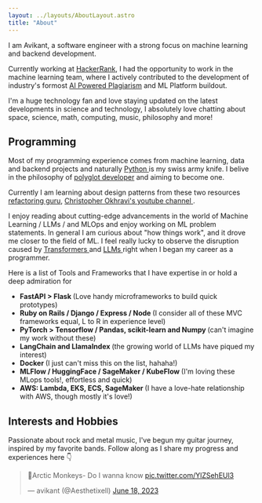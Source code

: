```yaml
---
layout: ../layouts/AboutLayout.astro
title: "About"
---
```


I am Avikant, a software engineer with a strong focus on machine learning and backend development.

Currently working at <a href="https://www.hackerrank.com">HackerRank</a>, I had the opportunity to work in the machine learning team, where I actively contributed to the development of industry's formost <a href="https://www.hackerrank.com/features/plagiarism-detection/">AI Powered Plagiarism</a> and ML Platform buildout.

I'm a huge technology fan and love staying updated on the latest developments in science and technology, I absolutely love chatting about space, science, math, computing, music, philosophy and more!

## Programming

Most of my programming experience comes from machine learning, data and backend projects and naturally <a href="https://www.python.org/"> Python </a> is my swiss army knife.
I belive in the philosophy of <a href="https://www.thepolyglotdeveloper.com/">polyglot developer</a> and aiming to become one.

Currently I am learning about design patterns from these two resources <a href="https://refactoring.guru/"> refactoring guru</a>, <a href="https://www.youtube.com/watch?v=v9ejT8FO-7I&list=PLrhzvIcii6GNjpARdnO4ueTUAVR9eMBpc"> Christopher Okhravi's youtube channel </a>.

I enjoy reading about cutting-edge advancements in the world of Machine Learning / LLMs / and MLOps and enjoy working on ML problem statements. In general I am curious about "how things work", and it drove me closer to the field of ML. I feel really lucky to observe the disruption caused by <a href="https://en.wikipedia.org/wiki/Transformer_(machine_learning_model)"> Transformers </a> and <a href="https://en.wikipedia.org/wiki/Large_language_model"> LLMs </a> right when I began my career as a programmer.

Here is a list of Tools and Frameworks that I have expertise in or hold a deep admiration for

- <b>FastAPI > Flask </b> (Love handy microframeworks to build quick prototypes)
- <b>Ruby on Rails / Django / Express / Node </b>(I consider all of these MVC frameworks equal, L to R in experience level)
- <b>PyTorch > Tensorflow / Pandas, scikit-learn and Numpy </b>(can't imagine my work without these)
- <b>LangChain and LlamaIndex </b>(the growing world of LLMs have piqued my interest)
- <b>Docker </b>(I just can't miss this on the list, hahaha!)
- <b>MLFlow / HuggingFace / SageMaker / KubeFlow </b>(I'm loving these MLops tools!, effortless and quick)
- <b>AWS: Lambda, EKS, ECS, SageMaker </b>(I have a love-hate relationship with AWS, though mostly it's love!)

## Interests and Hobbies

Passionate about rock and metal music, I've begun my guitar journey, inspired by my favorite bands. Follow along as I share my progress and experiences here 👇
<blockquote class="twitter-tweet"><p lang="en" dir="ltr">🎸Arctic Monkeys- Do I wanna know <a href="https://t.co/YlZSehEUl3">pic.twitter.com/YlZSehEUl3</a></p>&mdash; avikant (@Aesthetixell) <a href="https://twitter.com/Aesthetixell/status/1670508354219954176?ref_src=twsrc%5Etfw">June 18, 2023</a></blockquote> <script async src="https://platform.twitter.com/widgets.js" charset="utf-8"></script>



